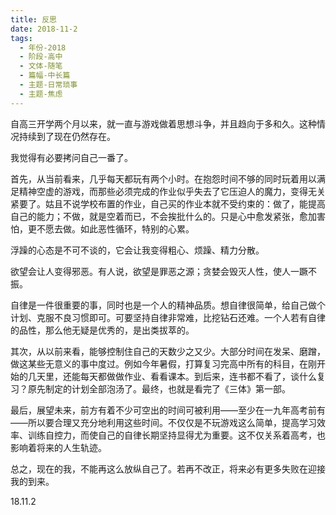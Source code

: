 ```yaml
---
title: 反思
date: 2018-11-2
tags:
  - 年份-2018
  - 阶段-高中
  - 文体-随笔
  - 篇幅-中长篇
  - 主题-日常琐事
  - 主题-焦虑
---
```


自高三开学两个月以来，就一直与游戏做着思想斗争，并且趋向于多和久。这种情况持续到了现在仍然存在。

我觉得有必要拷问自己一番了。

首先，从当前看来，几乎每天都玩有两个小时。在抱怨时间不够的同时玩着用以满足精神空虚的游戏，而那些必须完成的作业似乎失去了它压迫人的魔力，变得无关紧要了。姑且不说学校布置的作业，自己买的作业本就不受约束的：做了，能提高自己的能力；不做，就是空着而已，不会挨批什么的。只是心中愈发紧张，愈加害怕，更不愿去做。如此恶性循环，特别的心累。

浮躁的心态是不可不谈的，它会让我变得粗心、烦躁、精力分散。

欲望会让人变得邪恶。有人说，欲望是罪恶之源；贪婪会毁灭人性，使人一蹶不振。

自律是一件很重要的事，同时也是一个人的精神品质。想自律很简单，给自己做个计划、克服不良习惯即可。可要坚持自律非常难，比挖钻石还难。一个人若有自律的品性，那么他无疑是优秀的，是出类拔萃的。

其次，从以前来看，能够控制住自己的天数少之又少。大部分时间在发呆、磨蹭，做这某些无意义的事中度过。例如今年暑假，打算复习完高中所有的科目，在刚开始的几天里，还能每天都做做作业、看看课本。到后来，连书都不看了，谈什么复习？原先制定的计划全部泡汤了。最终，也就是看完了《三体》第一部。

最后，展望未来，前方有着不少可空出的时间可被利用——至少在一九年高考前有——所以要合理又充分地利用这些时间。不仅仅是不玩游戏这么简单，提高学习效率、训练自控力，而使自己的自律长期坚持显得尤为重要。这不仅关系着高考，也影响着将来的人生轨迹。

总之，现在的我，不能再这么放纵自己了。若再不改正，将来必有更多失败在迎接我的到来。

18.11.2
